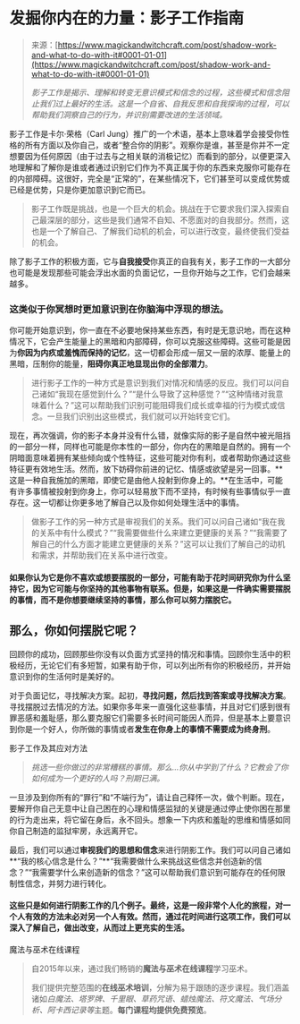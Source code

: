 <!--yml

类别：未分类

日期：2024-06-12 18:32:04

-->

# 发掘你内在的力量：影子工作指南

> 来源：[https://www.magickandwitchcraft.com/post/shadow-work-and-what-to-do-with-it#0001-01-01](https://www.magickandwitchcraft.com/post/shadow-work-and-what-to-do-with-it#0001-01-01)
> 
> *影子工作是揭示、理解和转变无意识模式和信念的过程，这些模式和信念阻止我们过上最好的生活。这是一个自省、自我反思和自我探询的过程，可以帮助我们洞察自己的行为，并识别需要改进的生活领域。*

影子工作是卡尔·荣格（Carl Jung）推广的一个术语，基本上意味着学会接受你性格的所有方面以及你自己，或者“整合你的阴影”。观察你是谁，甚至是你并不一定想要因为任何原因（由于过去与之相关联的消极记忆）而看到的部分，以便更深入地理解和了解你是谁或者通过识别它们作为不真正属于你的东西来克服你可能存在的内部障碍。这很好，完全是“正常的”，在某些情况下，它们甚至可以变成优势或已经是优势，只是你更加意识到它而已。

> 影子工作既是挑战，也是一个巨大的机会。挑战在于它要求我们深入探索自己最深层的部分，这些是我们通常不自知、不愿面对的自我部分。然而，这也是一个了解自己、了解我们动机的机会，可以进行改变，最终使我们受益的机会。

除了影子工作的积极方面，它与**自我接受**你真正的自我有关，影子工作的一大部分也可能是发现那些可能会浮出水面的负面记忆，一旦你开始与之工作，它们会越来越多。

### 这类似于你冥想时更加意识到在你脑海中浮现的想法。

你可能开始意识到，你一直在不必要地保持某些东西，有时是无意识地，而在这种情况下，它会产生能量上的黑暗和内部障碍，你可以克服这些障碍。这些可能是因为**你因为内疚或羞愧而保持的记忆**，这一切都会形成一层又一层的浓厚、能量上的黑暗，压制你的能量，**阻碍你真正地显现出你的全部潜力**。

> 进行影子工作的一种方式是意识到我们对情况和情感的反应。我们可以问自己诸如“我现在感觉到什么？”“是什么导致了这种感觉？”“这种情绪对我意味着什么？”这可以帮助我们识别可能阻碍我们成长或幸福的行为模式或信念。一旦我们识别出这些模式，我们就可以开始转变它们。

现在，再次强调，你的影子本身并没有什么错，就像实际的影子是自然中被光阻挡的一部分一样，同样也可能是你本性的一部分，你内在的黑暗是自然的。拥有一个阴暗面意味着拥有某些倾向或个性特征，这些可能对你有利，或者帮助你通过这些特征更有效地生活。然而，放下妨碍你前进的记忆、情感或欲望是另一回事。**这是一种自我施加的黑暗，即使它是由他人投射到你身上的。**在生活中，可能有许多事情被投射到你身上，你可以轻易放下而不坚持，有时候有些事情似乎一直存在。这一切都让你更多地了解自己以及你如何处理生活中的事情。

> 做影子工作的另一种方式是审视我们的关系。我们可以问自己诸如“我在我的关系中有什么模式？”“我需要做些什么来建立更健康的关系？”“我需要了解自己的什么方面才能建立更健康的关系？”这可以让我们了解自己的动机和需求，并帮助我们在关系中进行改变。

#### 如果你认为它是你不喜欢或想要摆脱的一部分，可能有助于花时间研究你为什么坚持它，因为它可能与你坚持的其他事物有联系。但是，如果这是一件确实需要摆脱的事情，而不是你想要继续坚持的事情，那么你可以努力摆脱它。

## 那么，你如何摆脱它呢？

回顾你的成功，回顾那些你没有以负面方式坚持的情况和事情。回顾你生活中的积极经历，无论它们有多短暂，如果有助于你，可以列出所有你的积极经历，并开始意识到你的生活何时是美好的。

对于负面记忆，寻找解决方案。起初，**寻找问题，然后找到答案或寻找解决方案**。寻找摆脱过去情况的方法。如果你多年来一直强化这些事情，并且对它们感到很有罪恶感和羞耻感，那么要克服它们需要多长时间可能因人而异，但是基本上要意识到你是一个好人，你所做的事情或者**发生在你身上的事情不需要成为终身刑**。

影子工作及其应对方法

> *挑选一些你做过的非常糟糕的事情。那么...你从中学到了什么？它教会了你如何成为一个更好的人吗？刑期已满。*

一旦涉及到你所有的“罪行”和“不端行为”，请让自己释怀一次，做个判断。现在，要解开你自己无意中让自己困在的心理和情感监狱的关键是通过停止使你困在那里的行为走出来，将它留在身后，永不回头。想象一下内疚和羞耻的思维和情感如同你自己制造的监狱牢房，永远离开它。

最后，我们可以通过**审视我们的思想和信念**来进行阴影工作。我们可以问自己诸如**“我的核心信念是什么？”**“我需要做什么来挑战这些信念并创造新的信念？”“我需要学什么来创造新的信念？”这可以帮助我们意识到可能存在的任何限制性信念，并努力进行转化。

#### 这些只是如何进行阴影工作的几个例子。最终，这是一段非常个人化的旅程，对一个人有效的方法未必对另一个人有效。然而，通过花时间进行这项工作，我们可以深入了解自己，做出改变，从而过上更充实的生活。

魔法与巫术在线课程

> 自2015年以来，通过我们畅销的**魔法与巫术在线课程**学习巫术。
> 
> 我们提供完整范围的**在线巫术培训**，分解为易于跟随的逐步课程。我们涵盖诸如*白魔法、塔罗牌、千里眼、草药咒语、蜡烛魔法、符文魔法、气场分析、阿卡西记录等*主题。**每门课程均提供免费预览**。
